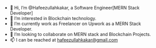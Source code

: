 - 👋 Hi, I’m @Hafeezullahkakar, a Software Engineer[MERN Stack Developer]
- 👀 I’m interested in Blockchain technology.
- 🌱 I’m currently work as Freelancer on Upwork as a MERN Stack Developer.
- 💞️ I’m looking to collaborate on MERN stack and Blockchain Projects.
- 📫 I can be reached at hafeezullahkakar@gmail.com

<!---
Hafeezullahkakar/Hafeezullahkakar is a ✨ special ✨ repository because its `README.md` (this file) appears on your GitHub profile.
You can click the Preview link to take a look at your changes.
--->
